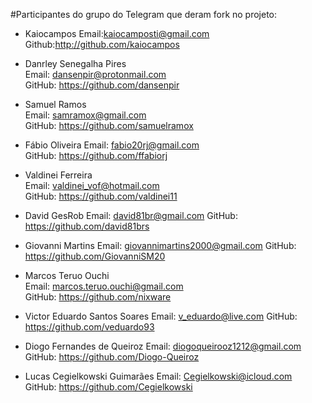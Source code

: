 #Participantes do grupo do Telegram que deram fork no projeto:
- Kaiocampos
Email:kaiocamposti@gmail.com
Github:http://github.com/kaiocampos

- Danrley Senegalha Pires  
Email: dansenpir@protonmail.com  
GitHub: https://github.com/dansenpir

- Samuel Ramos  
Email: samramox@gmail.com  
GitHub: https://github.com/samuelramox

- Fábio Oliveira
Email: fabio20rj@gmail.com  
GitHub: https://github.com/ffabiorj

- Valdinei Ferreira  
Email: valdinei_vof@hotmail.com  
GitHub: https://github.com/valdinei11  

- David GesRob
Email: david81br@gmail.com
GitHub: https://github.com/david81brs

- Giovanni Martins
Email: giovannimartins2000@gmail.com
GitHub: https://github.com/GiovanniSM20

- Marcos Teruo Ouchi  
Email: marcos.teruo.ouchi@gmail.com  
GitHub: https://github.com/nixware  

- Victor Eduardo Santos Soares
Email: v_eduardo@live.com
GitHub: https://github.com/veduardo93

- Diogo Fernandes de Queiroz
Email: diogoqueirooz1212@gmail.com
GitHub: https://github.com/Diogo-Queiroz

- Lucas Cegielkowski Guimarães
Email: Cegielkowski@icloud.com	
GitHub: https://github.com/Cegielkowski





